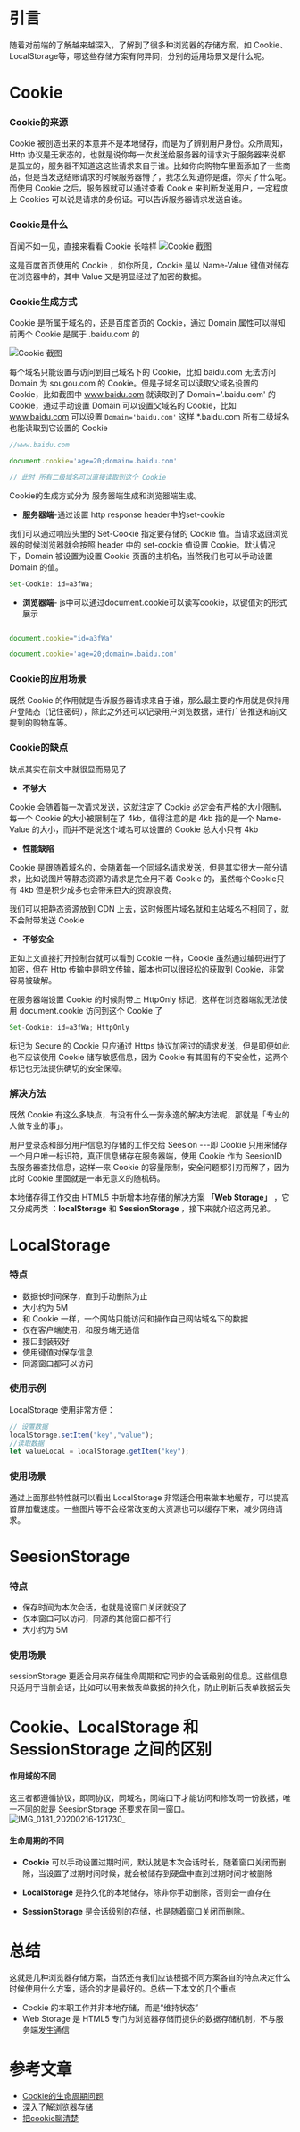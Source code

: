 # 引言

随着对前端的了解越来越深入，了解到了很多种浏览器的存储方案，如 Cookie、LocalStorage等，哪这些存储方案有何异同，分别的适用场景又是什么呢。

# Cookie

### Cookie的来源

Cookie 被创造出来的本意并不是本地储存，而是为了辨别用户身份。众所周知，Http 协议是无状态的，也就是说你每一次发送给服务器的请求对于服务器来说都是孤立的，服务器不知道这这些请求来自于谁。比如你向购物车里面添加了一些商品，但是当发送结账请求的时候服务器懵了，我怎么知道你是谁，你买了什么呢。而使用 Cookie 之后，服务器就可以通过查看 Cookie 来判断发送用户，一定程度上 Cookies 可以说是请求的身份证。可以告诉服务器请求发送自谁。

### Cookie是什么

百闻不如一见，直接来看看 Cookie 长啥样
![Cookie 截图](https://img.liuxiaogu.com/blog-img/2020-2-16-1581821061217.png)

这是百度首页使用的 Cookie ，如你所见，Cookie 是以 Name-Value 键值对储存在浏览器中的，其中 Value 又是明显经过了加密的数据。


### Cookie生成方式

Cookie 是所属于域名的，还是百度首页的 Cookie，通过 Domain 属性可以得知前两个 Cookie 是属于 .baidu.com 的

![Cookie 截图](https://img.liuxiaogu.com/blog-img/2020-2-16-1581821198037.png)


每个域名只能设置与访问到自己域名下的 Cookie，比如 baidu.com 无法访问 Domain 为 sougou.com 的 Cookie。但是子域名可以读取父域名设置的Cookie，比如截图中 www.baidu.com  就读取到了 Domain='.baidu.com' 的Cookie，通过手动设置 Domain 可以设置父域名的 Cookie，比如 www.baidu.com 可以设置 `Domain='baidu.com'` 这样 *.baidu.com 所有二级域名也能读取到它设置的 Cookie

``` js
//www.baidu.com

document.cookie='age=20;domain=.baidu.com'

// 此时 所有二级域名可以直接读取到这个 Cookie
```

Cookie的生成方式分为 服务器端生成和浏览器端生成。
* **服务器端**-通过设置 http response header中的set-cookie

我们可以通过响应头里的 Set-Cookie 指定要存储的 Cookie 值。当请求返回浏览器的时候浏览器就会按照 header 中的 set-cookie 值设置 Cookie。默认情况下，Domain 被设置为设置 Cookie 页面的主机名，当然我们也可以手动设置 Domain 的值。

``` javascript
Set-Cookie: id=a3fWa;
```

* **浏览器端**- js中可以通过document.cookie可以读写cookie，以键值对的形式展示


``` javascript

document.cookie="id=a3fWa"

document.cookie='age=20;domain=.baidu.com'
```

### Cookie的应用场景

既然 Cookie 的作用就是告诉服务器请求来自于谁，那么最主要的作用就是保持用户登陆态（记住密码），除此之外还可以记录用户浏览数据，进行广告推送和前文提到的购物车等。

### Cookie的缺点

缺点其实在前文中就很显而易见了
* **不够大**

Cookie 会随着每一次请求发送，这就注定了 Cookie 必定会有严格的大小限制，每一个 Cookie 的大小被限制在了 4kb，值得注意的是 4kb 指的是一个 Name-Value 的大小，而并不是说这个域名可以设置的 Cookie 总大小只有 4kb
* **性能缺陷**

Cookie 是跟随着域名的，会随着每一个同域名请求发送，但是其实很大一部分请求，比如说图片等静态资源的请求是完全用不着 Cookie 的，虽然每个Cookie只有 4kb 但是积少成多也会带来巨大的资源浪费。

我们可以把静态资源放到 CDN 上去，这时候图片域名就和主站域名不相同了，就不会附带发送 Cookie

* **不够安全**

正如上文直接打开控制台就可以看到 Cookie 一样，Cookie 虽然通过编码进行了加密，但在 Http 传输中是明文传输，脚本也可以很轻松的获取到 Cookie，非常容易被破解。

在服务器端设置 Cookie 的时候附带上 HttpOnly 标记，这样在浏览器端就无法使用 document.cookie 访问到这个 Cookie 了
``` javascript
Set-Cookie: id=a3fWa; HttpOnly
```
标记为 Secure 的 Cookie 只应通过 Https 协议加密过的请求发送，但是即便如此也不应该使用 Cookie 储存敏感信息，因为 Cookie 有其固有的不安全性，这两个标记也无法提供确切的安全保障。

### 解决方法
既然 Cookie 有这么多缺点，有没有什么一劳永逸的解决方法呢，那就是「专业的人做专业的事」。

用户登录态和部分用户信息的存储的工作交给 Seesion ---即 Cookie 只用来储存一个用户唯一标识符，真正信息储存在服务器端，使用 Cookie 作为 SeesionID 去服务器查找信息，这样一来 Cookie 的容量限制，安全问题都引刃而解了，因为此时 Cookie 里面就是一串无意义的随机码。

本地储存得工作交由 HTML5 中新增本地存储的解决方案 **「Web Storage」** ，它又分成两类 ：**localStorage** 和 **SessionStorage**  ，接下来就介绍这两兄弟。

# LocalStorage
### 特点
* 数据长时间保存，直到手动删除为止
* 大小约为 5M
* 和 Cookie 一样，一个网站只能访问和操作自己网站域名下的数据
* 仅在客户端使用，和服务端无通信
* 接口封装较好
* 使用键值对保存信息
* 同源窗口都可以访问


###  使用示例
LocalStorage 使用非常方便：

``` javascript
// 设置数据
localStorage.setItem("key","value");
//读取数据
let valueLocal = localStorage.getItem("key");
```

### 使用场景
通过上面那些特性就可以看出 LocalStorage 非常适合用来做本地缓存，可以提高首屏加载速度。一些图片等不会经常改变的大资源也可以缓存下来，减少网络请求。

# SeesionStorage
### 特点
* 保存时间为本次会话，也就是说窗口关闭就没了
* 仅本窗口可以访问，同源的其他窗口都不行
* 大小约为 5M

### 使用场景
sessionStorage 更适合用来存储生命周期和它同步的会话级别的信息。这些信息只适用于当前会话，比如可以用来做表单数据的持久化，防止刷新后表单数据丢失

# Cookie、LocalStorage 和SessionStorage 之间的区别
#### 作用域的不同
这三者都遵循协议，即同协议，同域名，同端口下才能访问和修改同一份数据，唯一不同的就是 SeesionStorage 还要求在同一窗口。
![IMG_0181_20200216-121730_](https://img.liuxiaogu.com/blog-img/2020-2-16-IMG_0181(20200216-121730).PNG)
#### 生命周期的不同
* **Cookie** 可以手动设置过期时间，默认就是本次会话时长，随着窗口关闭而删除，当设置了过期时间时候，就会被储存到硬盘中直到过期时间才被删除
* **LocalStorage**  是持久化的本地储存，除非你手动删除，否则会一直存在

* **SessionStorage** 是会话级别的存储，也是随着窗口关闭而删除。

# 总结
这就是几种浏览器存储方案，当然还有我们应该根据不同方案各自的特点决定什么时候使用什么方案，适合的才是最好的。总结一下本文的几个重点
* Cookie 的本职工作并非本地存储，而是“维持状态”
* Web Storage 是 HTML5 专门为浏览器存储而提供的数据存储机制，不与服务端发生通信
# 参考文章
* [Cookie的生命周期问题](https://www.cnblogs.com/jirglt/archive/2012/10/20/2732255.html)
* [深入了解浏览器存储](https://github.com/ljianshu/Blog/issues/25)
* [把cookie聊清楚](https://juejin.im/post/59d1f59bf265da06700b0934)